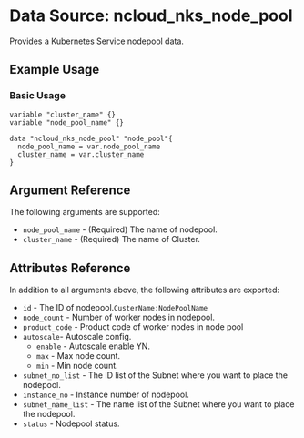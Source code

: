 # Data Source: ncloud_nks_node_pool

Provides a Kubernetes Service nodepool data.

## Example Usage

### Basic Usage

```hcl
variable "cluster_name" {}
variable "node_pool_name" {}

data "ncloud_nks_node_pool" "node_pool"{
  node_pool_name = var.node_pool_name
  cluster_name = var.cluster_name
}
```

## Argument Reference

The following arguments are supported:

* `node_pool_name` - (Required) The name of nodepool.
* `cluster_name` - (Required) The name of Cluster.


## Attributes Reference

In addition to all arguments above, the following attributes are exported:

* `id` - The ID of nodepool.`CusterName:NodePoolName`
* `node_count` - Number of worker nodes in nodepool.
* `product_code` - Product code of worker nodes in node pool
* `autoscale`- Autoscale config.
  * `enable` - Autoscale enable YN.
  * `max` - Max node count.
  * `min` - Min node count.
* `subnet_no_list` - The ID list of the Subnet where you want to place the nodepool.
* `instance_no` - Instance number of nodepool.
* `subnet_name_list` - The name list of the Subnet where you want to place the nodepool.
* `status` - Nodepool status.
